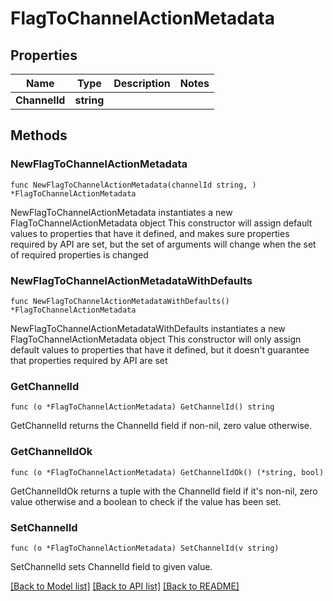# FlagToChannelActionMetadata

## Properties

Name | Type | Description | Notes
------------ | ------------- | ------------- | -------------
**ChannelId** | **string** |  | 

## Methods

### NewFlagToChannelActionMetadata

`func NewFlagToChannelActionMetadata(channelId string, ) *FlagToChannelActionMetadata`

NewFlagToChannelActionMetadata instantiates a new FlagToChannelActionMetadata object
This constructor will assign default values to properties that have it defined,
and makes sure properties required by API are set, but the set of arguments
will change when the set of required properties is changed

### NewFlagToChannelActionMetadataWithDefaults

`func NewFlagToChannelActionMetadataWithDefaults() *FlagToChannelActionMetadata`

NewFlagToChannelActionMetadataWithDefaults instantiates a new FlagToChannelActionMetadata object
This constructor will only assign default values to properties that have it defined,
but it doesn't guarantee that properties required by API are set

### GetChannelId

`func (o *FlagToChannelActionMetadata) GetChannelId() string`

GetChannelId returns the ChannelId field if non-nil, zero value otherwise.

### GetChannelIdOk

`func (o *FlagToChannelActionMetadata) GetChannelIdOk() (*string, bool)`

GetChannelIdOk returns a tuple with the ChannelId field if it's non-nil, zero value otherwise
and a boolean to check if the value has been set.

### SetChannelId

`func (o *FlagToChannelActionMetadata) SetChannelId(v string)`

SetChannelId sets ChannelId field to given value.



[[Back to Model list]](../README.md#documentation-for-models) [[Back to API list]](../README.md#documentation-for-api-endpoints) [[Back to README]](../README.md)


